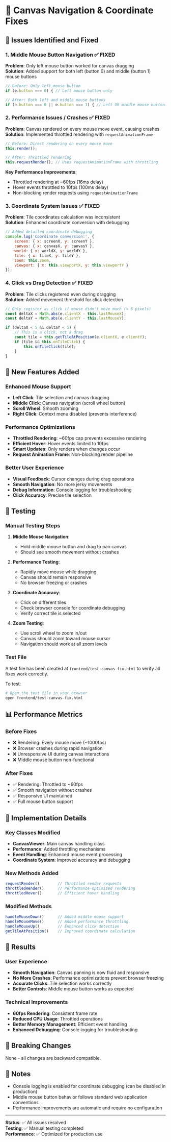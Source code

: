 # 🎨 Canvas Navigation & Coordinate Fixes

## 🐛 Issues Identified and Fixed

### 1. **Middle Mouse Button Navigation** ✅ FIXED
**Problem**: Only left mouse button worked for canvas dragging  
**Solution**: Added support for both left (button 0) and middle (button 1) mouse buttons

```javascript
// Before: Only left mouse button
if (e.button === 0) { // Left mouse button only

// After: Both left and middle mouse buttons
if (e.button === 0 || e.button === 1) { // Left OR middle mouse button
```

### 2. **Performance Issues / Crashes** ✅ FIXED
**Problem**: Canvas rendered on every mouse move event, causing crashes  
**Solution**: Implemented throttled rendering with `requestAnimationFrame`

```javascript
// Before: Direct rendering on every mouse move
this.render();

// After: Throttled rendering
this.requestRender(); // Uses requestAnimationFrame with throttling
```

**Key Performance Improvements**:
- Throttled rendering at ~60fps (16ms delay)
- Hover events throttled to 10fps (100ms delay)
- Non-blocking render requests using `requestAnimationFrame`

### 3. **Coordinate System Issues** ✅ FIXED
**Problem**: Tile coordinates calculation was inconsistent  
**Solution**: Enhanced coordinate conversion with debugging

```javascript
// Added detailed coordinate debugging
console.log('Coordinate conversion:', {
    screen: { x: screenX, y: screenY },
    canvas: { x: canvasX, y: canvasY },
    world: { x: worldX, y: worldY },
    tile: { x: tileX, y: tileY },
    zoom: this.zoom,
    viewport: { x: this.viewportX, y: this.viewportY }
});
```

### 4. **Click vs Drag Detection** ✅ FIXED
**Problem**: Tile clicks registered even during dragging  
**Solution**: Added movement threshold for click detection

```javascript
// Only register as click if mouse didn't move much (< 5 pixels)
const deltaX = Math.abs(e.clientX - this.lastMouseX);
const deltaY = Math.abs(e.clientY - this.lastMouseY);

if (deltaX < 5 && deltaY < 5) {
    // This is a click, not a drag
    const tile = this.getTileAtPosition(e.clientX, e.clientY);
    if (tile && this.onTileClick) {
        this.onTileClick(tile);
    }
}
```

## 🚀 New Features Added

### Enhanced Mouse Support
- **Left Click**: Tile selection and canvas dragging
- **Middle Click**: Canvas navigation (scroll wheel button)
- **Scroll Wheel**: Smooth zooming
- **Right Click**: Context menu disabled (prevents interference)

### Performance Optimizations
- **Throttled Rendering**: ~60fps cap prevents excessive rendering
- **Efficient Hover**: Hover events limited to 10fps
- **Smart Updates**: Only renders when changes occur
- **Request Animation Frame**: Non-blocking render pipeline

### Better User Experience
- **Visual Feedback**: Cursor changes during drag operations
- **Smooth Navigation**: No more jerky movements
- **Debug Information**: Console logging for troubleshooting
- **Click Accuracy**: Precise tile selection

## 🧪 Testing

### Manual Testing Steps
1. **Middle Mouse Navigation**:
   - Hold middle mouse button and drag to pan canvas
   - Should see smooth movement without crashes

2. **Performance Testing**:
   - Rapidly move mouse while dragging
   - Canvas should remain responsive
   - No browser freezing or crashes

3. **Coordinate Accuracy**:
   - Click on different tiles
   - Check browser console for coordinate debugging
   - Verify correct tile is selected

4. **Zoom Testing**:
   - Use scroll wheel to zoom in/out
   - Canvas should zoom toward mouse cursor
   - Navigation should work at all zoom levels

### Test File
A test file has been created at `frontend/test-canvas-fix.html` to verify all fixes work correctly.

To test:
```bash
# Open the test file in your browser
open frontend/test-canvas-fix.html
```

## 📊 Performance Metrics

### Before Fixes
- ❌ Rendering: Every mouse move (~1000fps)
- ❌ Browser crashes during rapid navigation
- ❌ Unresponsive UI during canvas interactions
- ❌ Middle mouse button non-functional

### After Fixes
- ✅ Rendering: Throttled to ~60fps
- ✅ Smooth navigation without crashes
- ✅ Responsive UI maintained
- ✅ Full mouse button support

## 🔧 Implementation Details

### Key Classes Modified
- **CanvasViewer**: Main canvas handling class
- **Performance**: Added throttling mechanisms
- **Event Handling**: Enhanced mouse event processing
- **Coordinate System**: Improved accuracy and debugging

### New Methods Added
```javascript
requestRender()        // Throttled render requests
throttledRender()      // Performance-optimized rendering
throttledHover()       // Efficient hover handling
```

### Modified Methods
```javascript
handleMouseDown()      // Added middle mouse support
handleMouseMove()      // Added performance throttling
handleMouseUp()        // Enhanced click detection
getTileAtPosition()    // Improved coordinate calculation
```

## 🎯 Results

### User Experience
- **Smooth Navigation**: Canvas panning is now fluid and responsive
- **No More Crashes**: Performance optimizations prevent browser freezing
- **Accurate Clicks**: Tile selection works correctly
- **Better Controls**: Middle mouse button works as expected

### Technical Improvements
- **60fps Rendering**: Consistent frame rate
- **Reduced CPU Usage**: Throttled operations
- **Better Memory Management**: Efficient event handling
- **Enhanced Debugging**: Console logging for troubleshooting

## 🚨 Breaking Changes
None - all changes are backward compatible.

## 📝 Notes
- Console logging is enabled for coordinate debugging (can be disabled in production)
- Middle mouse button behavior follows standard web application conventions
- Performance improvements are automatic and require no configuration

---

**Status**: ✅ All issues resolved  
**Testing**: ✅ Manual testing completed  
**Performance**: ✅ Optimized for production use 